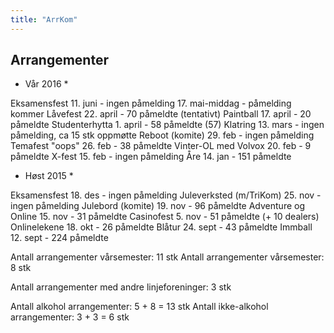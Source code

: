 ```yaml
---
title: "ArrKom"
---
```


Arrangementer
------------------

* Vår 2016 *

Eksamensfest 11. juni - ingen påmelding
17. mai-middag - påmelding kommer
Låvefest 22. april - 70 påmeldte (tentativt)
Paintball 17. april - 20 påmeldte
Studenterhytta 1. april - 58 påmeldte (57)
Klatring 13. mars - ingen påmelding, ca 15 stk oppmøtte
Reboot (komite) 29. feb - ingen påmelding
Temafest "oops" 26. feb - 38 påmeldte
Vinter-OL med Volvox 20. feb - 9 påmeldte
X-fest 15. feb - ingen påmelding
Åre 14. jan - 151 påmeldte

* Høst 2015 *

Eksamensfest 18. des - ingen påmelding
Juleverksted (m/TriKom) 25. nov - ingen påmelding
Julebord (komite) 19. nov - 96 påmeldte
Adventure og Online 15. nov - 31 påmeldte
Casinofest 5. nov - 51 påmeldte (+ 10 dealers)
Onlinelekene 18. okt - 26 påmeldte
Blåtur 24. sept - 43 påmeldte
Immball 12. sept - 224 påmeldte

Antall arrangementer vårsemester: 11 stk
Antall arrangementer vårsemester: 8 stk

Antall arrangementer med andre linjeforeninger: 3 stk

Antall alkohol arrangementer: 5 + 8 = 13 stk
Antall ikke-alkohol arrangementer: 3 + 3 = 6 stk